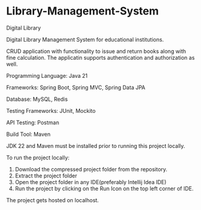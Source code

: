# Library-Management-System
Digital Library

Digital Library Management System for educational institutions.

CRUD application with functionality to issue and return books along with fine calculation. The applicatin supports authentication and authorization as well.

Programming Language: Java 21

Frameworks: Spring Boot, Spring MVC, Spring Data JPA

Database: MySQL, Redis

Testing Frameworks: JUnit, Mockito

API Testing: Postman

Build Tool: Maven

JDK 22 and Maven must be installed prior to running this project locally.

To run the project locally:
1. Download the compressed project folder from the repository.
2. Extract the project folder
3. Open the project folder in any IDE(preferably Intellij Idea IDE)
4. Run the project by clicking on the Run Icon on the top left corner of IDE.

The project gets hosted on localhost.
